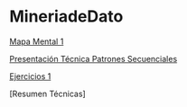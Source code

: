 # MineriadeDato
[Mapa Mental 1](https://github.com/Valeriasolisa/MineriadeDatos/blob/master/MapaMental_1_1815413.pdf)

[Presentación Técnica Patrones Secuenciales](https://github.com/Valeriasolisa/MineriadeDatos/blob/master/Presentaci%C3%B3n_PatronesSecuenciales_002.pdf)

[Ejercicios 1](https://github.com/Valeriasolisa/MineriadeDatos/blob/master/Ejercicios1_Equipo7_Gpo002.pdf)

[Resumen Técnicas]
